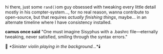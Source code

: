 hi there, just some `rand()`om guy obsessed with tweaking every little detail mostly in his compter-system..., for no real reason,
wanna contribute to open-source, but that requires *actually finishing things*, maybe... in an alternate timeline where
I have consistency installed.

**camus once said** "One must imagine Sisyphus with a .bashrc file—eternally tweaking, never satisfied, smiling through the syntax errors."

🎻 *\*Sinister violin playing in the background...*\*🕯️
